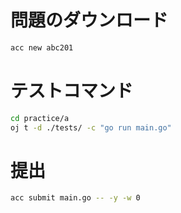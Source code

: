 # 問題のダウンロード

```bash
acc new abc201
```

# テストコマンド

```bash
cd practice/a
oj t -d ./tests/ -c "go run main.go"
```

# 提出

```bash
acc submit main.go -- -y -w 0
```